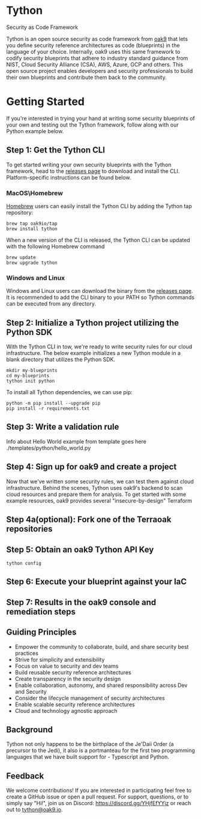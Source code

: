 # Tython
Security as Code Framework

Tython is an open source security as code framework from [oak9](https://www.oak9.io) that lets you define security reference architectures as code (blueprints) in the language of your choice. Internally, oak9 uses this same framework to codify security blueprints that adhere to industry standard guidance from NIST, Cloud Security Alliance (CSA), AWS, Azure, GCP and others. This open source project enables developers and security professionals to build their own blueprints and contribute them back to the community.

# Getting Started
If you're interested in trying your hand at writing some security blueprints of your own and testing out the Tython framework, follow along with our Python example below. 

## Step 1: Get the Tython CLI
To get started writing your own security blueprints with the Tython framework, head to the [releases page](https://github.com/oak9io/tython/releases) to download and install the CLI. Platform-specific instructions can be found below.

### MacOS\Homebrew
[Homebrew](https://brew.sh/) users can easily install the Tython CLI by adding the Tython tap repository:

```
brew tap oak9io/tap
brew install tython
```
When a new version of the CLI is released, the Tython CLI can be updated with the following Homebrew command

```
brew update
brew upgrade tython
```

### Windows and Linux

Windows and Linux users can download the binary from the [releases page](https://github.com/oak9io/tython/releases). It is recommended to add the CLI binary to your PATH so Tython commands can be executed from any directory.

## Step 2: Initialize a Tython project utilizing the Python SDK
With the Tython CLI in tow, we're ready to write security rules for our cloud infrastructure. The below example initializes a new Tython module in a blank directory that utilizes the Python SDK.

```
mkdir my-blueprints
cd my-blueprints
tython init python
```

To install all Tython dependencies, we can use pip:

```
python -m pip install --upgrade pip
pip install -r requirements.txt
```

## Step 3: Write a validation rule

Info about Hello World example from template goes here ./templates/python/hello_world.py

## Step 4: Sign up for oak9 and create a project 

Now that we've written some security rules, we can test them against cloud infrastructure. Behind the scenes, Tython uses oak9's backend to scan cloud resources and prepare them for analysis. To get started with some example resources, oak9 provides several "insecure-by-design" Terraform 

## Step 4a(optional): Fork one of the Terraoak repositories


## Step 5: Obtain an oak9 Tython API Key

`tython config`

## Step 6: Execute your blueprint against your IaC

## Step 7: Results in the oak9 console and remediation steps

## Guiding Principles

* Empower the community to collaborate, build, and share security best practices
* Strive for simplicity and extensibility
* Focus on value to security and dev teams
* Build reusable security reference architectures
* Create transparency in the security design
* Enable collaboration, autonomy, and shared responsibility across Dev and Security
* Consider the lifecycle management of security architectures
* Enable scalable security reference architectures
* Cloud and technology agnostic approach

## Background

Tython not only happens to be the birthplace of the Je'Daii Order (a precursor to the Jedi), it also is a portmanteau for the first two programming languages that we have built support for - Typescript and Python.

## Feedback
We welcome contributions! If you are interested in participating feel free to create a GitHub issue or open a pull request. For support, questions, or to simply say "Hi!", join us on Discord: https://discord.gg/YHjfEfYYjz or reach out to tython@oak9.io.
